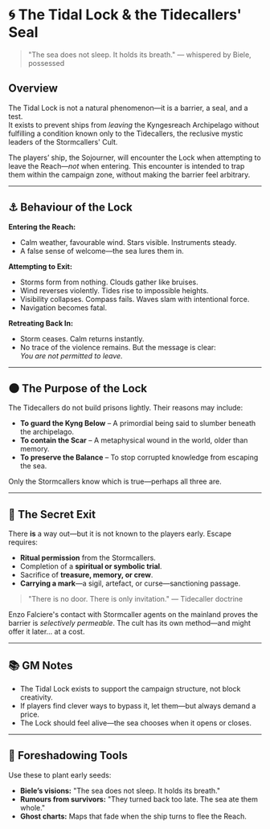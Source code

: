 # 🌀 The Tidal Lock & the Tidecallers' Seal

> "The sea does not sleep. It holds its breath." — whispered by Biele, possessed

## Overview

The Tidal Lock is not a natural phenomenon—it is a barrier, a seal, and a test.  
It exists to prevent ships from *leaving* the Kyngesreach Archipelago without fulfilling a condition known only to the Tidecallers, the reclusive mystic leaders of the Stormcallers' Cult.

The players’ ship, the Sojourner, will encounter the Lock when attempting to leave the Reach—*not* when entering. This encounter is intended to trap them within the campaign zone, without making the barrier feel arbitrary.

---

## ⚓ Behaviour of the Lock

**Entering the Reach:**  
- Calm weather, favourable wind. Stars visible. Instruments steady.  
- A false sense of welcome—the sea lures them in.

**Attempting to Exit:**  
- Storms form from nothing. Clouds gather like bruises.  
- Wind reverses violently. Tides rise to impossible heights.  
- Visibility collapses. Compass fails. Waves slam with intentional force.  
- Navigation becomes fatal.

**Retreating Back In:**  
- Storm ceases. Calm returns instantly.  
- No trace of the violence remains. But the message is clear:  
  *You are not permitted to leave.*

---

## 🌑 The Purpose of the Lock

The Tidecallers do not build prisons lightly. Their reasons may include:

- **To guard the Kyng Below** – A primordial being said to slumber beneath the archipelago.
- **To contain the Scar** – A metaphysical wound in the world, older than memory.
- **To preserve the Balance** – To stop corrupted knowledge from escaping the sea.

Only the Stormcallers know which is true—perhaps all three are.

---

## 🔐 The Secret Exit

There **is** a way out—but it is not known to the players early. Escape requires:

- **Ritual permission** from the Stormcallers.  
- Completion of a **spiritual or symbolic trial**.  
- Sacrifice of **treasure, memory, or crew**.  
- **Carrying a mark**—a sigil, artefact, or curse—sanctioning passage.

> "There is no door. There is only invitation." — Tidecaller doctrine

Enzo Falciere's contact with Stormcaller agents on the mainland proves the barrier is *selectively permeable*. The cult has its own method—and might offer it later… at a cost.

---

## 📚 GM Notes

- The Tidal Lock exists to support the campaign structure, not block creativity.  
- If players find clever ways to bypass it, let them—but always demand a price.  
- The Lock should feel alive—the sea chooses when it opens or closes.

---

## 🧠 Foreshadowing Tools

Use these to plant early seeds:

- **Biele’s visions:** "The sea does not sleep. It holds its breath."  
- **Rumours from survivors:** "They turned back too late. The sea ate them whole."  
- **Ghost charts:** Maps that fade when the ship turns to flee the Reach.
